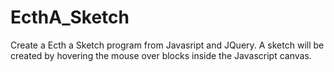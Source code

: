 # EcthA_Sketch
Create a Ecth a Sketch program from Javasript and JQuery. A sketch will be created by hovering the mouse over blocks inside the Javascript canvas.
